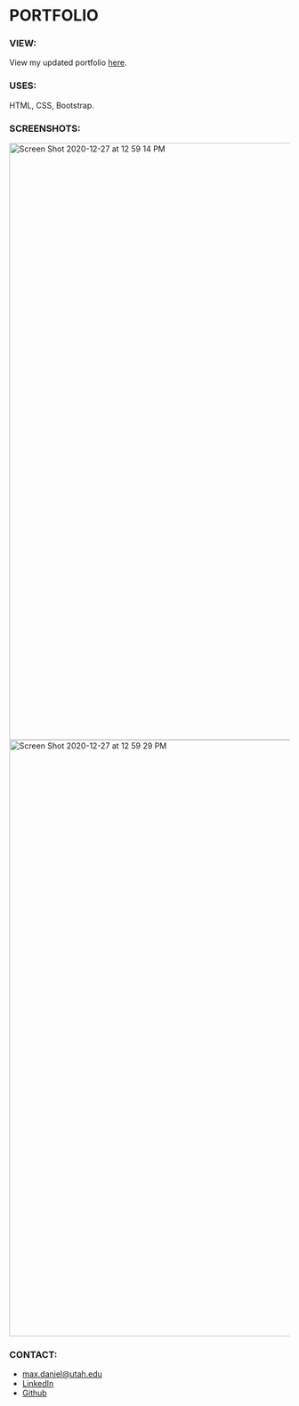 # PORTFOLIO 

### VIEW:
View my updated portfolio [here](https://maxonemillion.github.io/responsive-portfolio "Link to updated portfolio").

### USES:
HTML, CSS, Bootstrap.

### SCREENSHOTS:
<img width="1072" alt="Screen Shot 2020-12-27 at 12 59 14 PM" src="https://user-images.githubusercontent.com/67847591/103179701-6fc32200-4843-11eb-9aa5-6c18819e07e7.png">
<img width="1071" alt="Screen Shot 2020-12-27 at 12 59 29 PM" src="https://user-images.githubusercontent.com/67847591/103179702-70f44f00-4843-11eb-9904-2de55a05ece6.png">

### CONTACT:
* max.daniel@utah.edu
* [LinkedIn](https://www.linkedin.com/in/maximilian-daniel1/ "Link to LinkedIn page")
* [Github](https://github.com/maxonemillion "Link to Github page")
